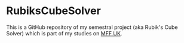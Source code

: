 # RubiksCubeSolver
This is a GitHub repository of my semestral project (aka Rubik's Cube Solver) which is part of my studies on [MFF UK](https://www.mff.cuni.cz/en).
